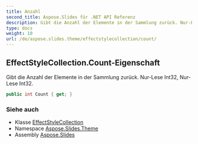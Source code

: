 ```yaml
---
title: Anzahl
second_title: Aspose.Slides für .NET API Referenz
description: Gibt die Anzahl der Elemente in der Sammlung zurück. Nur-Lese Int32, Nur-Lese Int32.
type: docs
weight: 10
url: /de/aspose.slides.theme/effectstylecollection/count/
---
```


## EffectStyleCollection.Count-Eigenschaft

Gibt die Anzahl der Elemente in der Sammlung zurück. Nur-Lese Int32, Nur-Lese Int32.

```csharp
public int Count { get; }
```

### Siehe auch

* Klasse [EffectStyleCollection](../../effectstylecollection)
* Namespace [Aspose.Slides.Theme](../../effectstylecollection)
* Assembly [Aspose.Slides](../../../)

<!-- DO NOT EDIT: generiert von xmldocmd für Aspose.Slides.dll -->